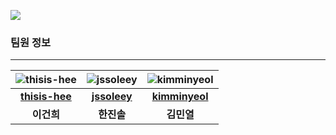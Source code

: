 ![](https://capsule-render.vercel.app/api?type=waving&height=200&color=494cb4&text=제%208회%20미래에셋%20AI%20Data%20Festival&desc=팀%20슈퍼통개미&descAlignY=24&descSize=25&fontColor=f2f2f2&fontSize=45)
### 팀원 정보
---
| ![thisis-hee](https://github.com/thisis-hee.png) | ![jssoleey](https://github.com/jssoleey.png) | ![kimminyeol](https://github.com/kimminyeol.png)
|:-------------------------------------------:|:------------------------------------------:|:---------------------------------------:|
| [**thisis-hee**](https://github.com/thisis-hee) | [**jssoleey**](https://github.com/jssoleey) | [**kimminyeol**](https://github.com/kimminyeol)
| **이건희**                                  | **한진솔**                                 | **김민열**
